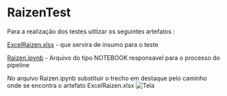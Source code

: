 # RaizenTest
Para a realização dos testes uitlizar os seguintes artefatos :

[ExcelRaizen.xlsx](https://github.com/carloscmattins/RaizenTest/blob/main/ExcelRaizen.xlsx) - que servira de insumo para o teste 

[Raizen.ipynb](https://github.com/carloscmattins/RaizenTest/blob/main/Raizen.ipynb) - Arquivo do tipo NOTEBOOK responsavel para o processo do pipeline

No arquivo Raizen.ipynb substituir o trecho em destaque pelo caminho onde se encontra o artefato ExcelRaizen.xlsx
![Tela](https://user-images.githubusercontent.com/30783094/124328930-e7f70100-db60-11eb-8fd0-6aebe54ff61d.GIF)
